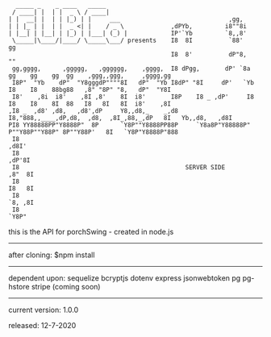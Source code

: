 <!-- language: lang-none -->

      _____ _    _ ____   _____      
     / ____| |  | |  _ \ / ____|     
    | |  __| |  | | |_) | |     ___                              ,gg, 
    | | |_ | |  | |  _ <| |    / _ \             ,dPYb,         i8""8i 
    | |__| | |__| | |_) | |___| (_) |            IP'`Yb         `8,,8'
     \_____|\____/|____/ \_____\___/ presents    I8  8I          `88'                    gg                         
                                                 I8  8'          dP"8,                   ""                            
     gg,gggg,      ,ggggg,   ,gggggg,    ,gggg,  I8 dPgg,       dP' `8a  gg    gg    gg  gg    ,ggg,,ggg,     ,gggg,gg 
     I8P"  "Yb    dP"  "Y8gggdP""""8I   dP"  "Yb I8dP" "8I     dP'   `Yb I8    I8    88bg88   ,8" "8P" "8,   dP"  "Y8I 
     I8'    ,8i  i8'    ,8I ,8'    8I  i8'       I8P    I8 _ ,dP'     I8 I8    I8    8I  88   I8   8I   8I  i8'    ,8I 
    ,I8 _  ,d8' ,d8,   ,d8',dP     Y8,,d8,_    _,d8     I8,"888,,____,dP,d8,  ,d8,  ,8I_,88,_,dP   8I   Yb,,d8,   ,d8I 
    PI8 YY88888PP"Y8888P"  8P      `Y8P""Y8888PP88P     `Y8a8P"Y88888P" P""Y88P""Y88P" 8P""Y88P'   8I   `Y8P"Y8888P"888
     I8                                                                                                           ,d8I'
     I8                                                                                                         ,dP'8I 
     I8                                              SERVER SIDE                                               ,8"  8I 
     I8                                                                                                        I8   8I 
     I8                                                                                                        `8, ,8I 
     I8                                                                                                         `Y8P"  

this is the API for porchSwing - created in node.js

---------------------------------------------------

after cloning: 
$npm install

---------------------------------------------------

dependent upon:
sequelize
bcryptjs
dotenv
express
jsonwebtoken
pg
pg-hstore
stripe (coming soon)

---------------------------------------------------

current version:
1.0.0

released:
12-7-2020